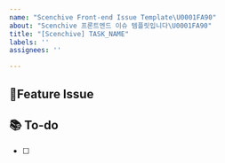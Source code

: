 ```yaml
---
name: "Scenchive Front-end Issue Template\U0001FA90"
about: "Scenchive 프론트엔드 이슈 템플릿입니다\U0001FA90"
title: "[Scenchive] TASK_NAME"
labels: ''
assignees: ''

---
```


## 📌Feature Issue

## 📚 To-do
- [ ]
